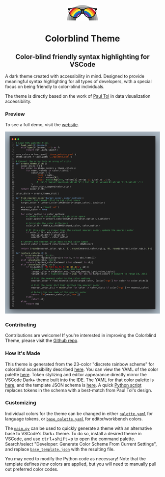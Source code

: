 <div align="center">
<img alt="logo" src="./assets/logo.png" width="100" />

<br>
<h1>Colorblind Theme</h1>
<h2>Color-blind friendly syntax highlighting for VSCode</h2>
</div>

A dark theme created with accessibility in mind. Designed to provide meaningful syntax highlighting for all types of developers, with a special focus on being friendly to color-blind individuals.

The theme is directly based on the work of [Paul Tol](https://personal.sron.nl/~pault/) in data visualization accessibility.

### Preview

To see a full demo, visit the [website](https://colorblind-theme.givensuman.com).

![code_screenshot](./assets/screenshot.png)

### Contributing

Contributions are welcome! If you're interested in improving the Colorblind Theme, please visit the [Github repo](https://github.com/givensuman/colorblind-theme).

### How It's Made

This theme is generated from the 23-color "discrete rainbow scheme" for colorblind accessibility described [here](https://personal.sron.nl/~pault/). You can view the YAML of the color palette [here](./palette.yaml). Token stylizing and editor appearance directly mirror the VSCode Dark+ theme built into the IDE. The YAML for that color palette is [here](./make/base_palette.yaml), and the template JSON schema is [here](./make/base_template.json). A quick [Python script](./make/main.py) replaces tokens in the schema with a best-match from Paul Tol's design.

### Customizing

Individual colors for the theme can be changed in either [`palette.yaml`](./palette.yaml) for language tokens, or [`base_palette.yaml`](./make/base_palette.yaml) for editor/workbench colors.

The [`main.py`](./make/main.py) can be used to quickly generate a theme with an alternative base to VSCode's Dark+ theme. To do so, install a desired theme in VSCode, and use <kbd>ctrl</kbd>+<kbd>shift</kbd>+<kbd>p</kbd> to open the command palette. Search/select "Developer: Generate Color Scheme From Current Settings", and replace [`base_template.json`](./make/base_template.json) with the resulting file.

You may need to modify the Python code as necessary! Note that the template defines _how_ colors are applied, but you will need to manually pull out preferred color codes.
